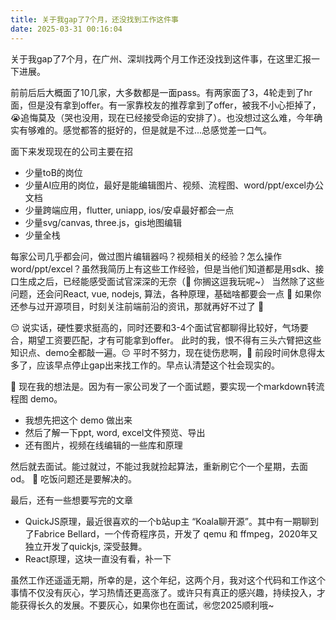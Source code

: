 ```yaml
---
title: 关于我gap了7个月，还没找到工作这件事
date: 2025-03-31 00:16:04
---
```


关于我gap了7个月，在广州、深圳找两个月工作还没找到这件事，在这里汇报一下进展。

前前后后大概面了10几家，大多数都是一面pass。有两家面了3，4轮走到了hr面，但是没有拿到offer。有一家靠校友的推荐拿到了offer，被我不小心拒掉了，😭追悔莫及（哭也没用，现在已经接受命运的安排了）。也没想过这么难，今年确实有够难的。感觉都答的挺好的，但是就是不过...总感觉差一口气。

面下来发现现在的公司主要在招
- 少量toB的岗位
- 少量AI应用的岗位，最好是能编辑图片、视频、流程图、word/ppt/excel办公文档
- 少量跨端应用，flutter, uniapp, ios/安卓最好都会一点
- 少量svg/canvas, three.js，gis地图编辑
- 少量全栈

每家公司几乎都会问，做过图片编辑器吗？视频相关的经验？怎么操作word/ppt/excel？虽然我简历上有这些工作经验，但是当他们知道都是用sdk、接口生成之后，已经能感受面试官深深的无奈（🐴 你搁这逗我玩呢~）
当然除了这些问题，还会问React, vue, nodejs, 算法，各种原理，基础啥都要会一点 🤔
如果你还参与过开源项目，时刻关注前端前沿的资讯，那就再好不过了 🤔

😔 说实话，硬性要求挺高的，同时还要和3-4个面试官都聊得比较好，气场要合，期望工资要匹配，才有可能拿到offer。
此时的我，恨不得有三头六臂把这些知识点、demo全都敲一遍。😔 平时不努力，现在徒伤悲啊，🐸 前段时间休息得太多了，应该早点停止gap出来找工作的。早点认清楚这个社会现实的。


🤔 现在我的想法是。因为有一家公司发了一个面试题，要实现一个markdown转流程图 demo。
- 我想先把这个 demo 做出来
- 然后了解一下ppt, word, excel文件预览、导出
- 还有图片，视频在线编辑的一些库和原理

然后就去面试。能过就过，不能过我就捡起算法，重新刷它个一个星期，去面od。 🍚 吃饭问题还是要解决的。

最后，还有一些想要写完的文章
- QuickJS原理，最近很喜欢的一个b站up主 “Koala聊开源”。其中有一期聊到了Fabrice Bellard，一个传奇程序员，开发了 qemu 和 ffmpeg，2020年又独立开发了quickjs, 深受鼓舞。
- React原理，这块一直没有看，补一下


虽然工作还遥遥无期，所幸的是，这个年纪，这两个月，我对这个代码和工作这个事情不仅没有灰心，学习热情还更高涨了。或许只有真正的感兴趣，持续投入，才能获得长久的发展。不要灰心，如果你也在面试，㊗️您2025顺利哦~